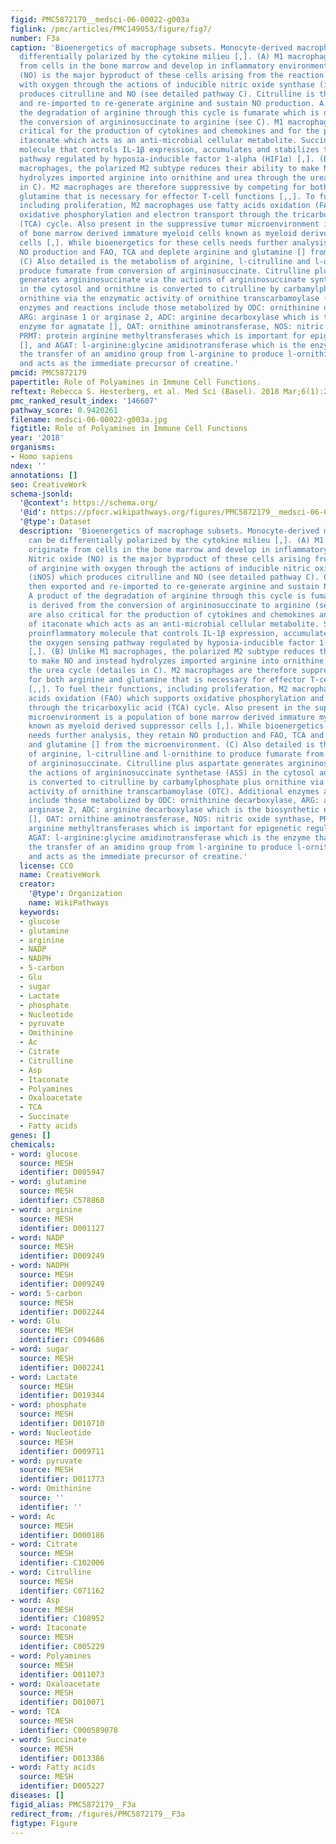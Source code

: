 ```yaml
---
figid: PMC5872179__medsci-06-00022-g003a
figlink: /pmc/articles/PMC149053/figure/fig7/
number: F3a
caption: 'Bioenergetics of macrophage subsets. Monocyte-derived macrophages can be
  differentially polarized by the cytokine milieu [,]. (A) M1 macrophages originate
  from cells in the bone marrow and develop in inflammatory environments. Nitric oxide
  (NO) is the major byproduct of these cells arising from the reaction of arginine
  with oxygen through the actions of inducible nitric oxide synthase (iNOS) which
  produces citrulline and NO (see detailed pathway C). Citrulline is then exported
  and re-imported to re-generate arginine and sustain NO production. A product of
  the degradation of arginine through this cycle is fumarate which is derived from
  the conversion of argininosuccinate to arginine (see C). M1 macrophages are also
  critical for the production of cytokines and chemokines and for the production of
  itaconate which acts as an anti-microbial cellular metabolite. Succinate, a proinflammatory
  molecule that controls IL-1β expression, accumulates and stabilizes the oxygen sensing
  pathway regulated by hyposia-inducible factor 1-alpha (HIF1α) [,]. (B) Unlike M1
  macrophages, the polarized M2 subtype reduces their ability to make NO and instead
  hydrolyzes imported arginine into ornithine and urea through the urea cycle (detailes
  in C). M2 macrophages are therefore suppressive by competing for both arginine and
  glutamine that is necessary for effector T-cell functions [,,]. To fuel their functions,
  including proliferation, M2 macrophages use fatty acids oxidation (FAO) which supports
  oxidative phosphorylation and electron transport through the tricarboxylic acid
  (TCA) cycle. Also present in the suppressive tumor microenvironment is a population
  of bone marrow derived immature myeloid cells known as myeloid derived suppressor
  cells [,]. While bioenergetics for these cells needs further analysis, they retain
  NO production and FAO, TCA and deplete arginine and glutamine [] from the microenvironment.
  (C) Also detailed is the metabolism of arginine, l-citrulline and l-ornithine to
  produce fumarate from conversion of argininosuccinate. Citrulline plus aspartate
  generates argininosuccinate via the actions of argininosuccinate synthetase (ASS)
  in the cytosol and ornithine is converted to citrulline by carbamylphosphate plus
  ornithine via the enzymatic activity of ornithine transcarbamoylase (OTC). Additional
  enzymes and reactions include those metabolized by ODC: ornithinine decarboxylase,
  ARG: arginase 1 or arginase 2, ADC: arginine decarboxylase which is the biosynthetic
  enzyme for agmatate [], OAT: ornithine aminotransferase, NOS: nitric oxide synthase,
  PRMT: protein arginine methyltransferases which is important for epigenetic regulation
  [], and AGAT: l-arginine:glycine amidinotransferase which is the enzyme that catalyzes
  the transfer of an amidino group from l-arginine to produce l-ornithine and guanidinoacetate
  and acts as the immediate precursor of creatine.'
pmcid: PMC5872179
papertitle: Role of Polyamines in Immune Cell Functions.
reftext: Rebecca S. Hesterberg, et al. Med Sci (Basel). 2018 Mar;6(1):22.
pmc_ranked_result_index: '146607'
pathway_score: 0.9420261
filename: medsci-06-00022-g003a.jpg
figtitle: Role of Polyamines in Immune Cell Functions
year: '2018'
organisms:
- Homo sapiens
ndex: ''
annotations: []
seo: CreativeWork
schema-jsonld:
  '@context': https://schema.org/
  '@id': https://pfocr.wikipathways.org/figures/PMC5872179__medsci-06-00022-g003a.html
  '@type': Dataset
  description: 'Bioenergetics of macrophage subsets. Monocyte-derived macrophages
    can be differentially polarized by the cytokine milieu [,]. (A) M1 macrophages
    originate from cells in the bone marrow and develop in inflammatory environments.
    Nitric oxide (NO) is the major byproduct of these cells arising from the reaction
    of arginine with oxygen through the actions of inducible nitric oxide synthase
    (iNOS) which produces citrulline and NO (see detailed pathway C). Citrulline is
    then exported and re-imported to re-generate arginine and sustain NO production.
    A product of the degradation of arginine through this cycle is fumarate which
    is derived from the conversion of argininosuccinate to arginine (see C). M1 macrophages
    are also critical for the production of cytokines and chemokines and for the production
    of itaconate which acts as an anti-microbial cellular metabolite. Succinate, a
    proinflammatory molecule that controls IL-1β expression, accumulates and stabilizes
    the oxygen sensing pathway regulated by hyposia-inducible factor 1-alpha (HIF1α)
    [,]. (B) Unlike M1 macrophages, the polarized M2 subtype reduces their ability
    to make NO and instead hydrolyzes imported arginine into ornithine and urea through
    the urea cycle (detailes in C). M2 macrophages are therefore suppressive by competing
    for both arginine and glutamine that is necessary for effector T-cell functions
    [,,]. To fuel their functions, including proliferation, M2 macrophages use fatty
    acids oxidation (FAO) which supports oxidative phosphorylation and electron transport
    through the tricarboxylic acid (TCA) cycle. Also present in the suppressive tumor
    microenvironment is a population of bone marrow derived immature myeloid cells
    known as myeloid derived suppressor cells [,]. While bioenergetics for these cells
    needs further analysis, they retain NO production and FAO, TCA and deplete arginine
    and glutamine [] from the microenvironment. (C) Also detailed is the metabolism
    of arginine, l-citrulline and l-ornithine to produce fumarate from conversion
    of argininosuccinate. Citrulline plus aspartate generates argininosuccinate via
    the actions of argininosuccinate synthetase (ASS) in the cytosol and ornithine
    is converted to citrulline by carbamylphosphate plus ornithine via the enzymatic
    activity of ornithine transcarbamoylase (OTC). Additional enzymes and reactions
    include those metabolized by ODC: ornithinine decarboxylase, ARG: arginase 1 or
    arginase 2, ADC: arginine decarboxylase which is the biosynthetic enzyme for agmatate
    [], OAT: ornithine aminotransferase, NOS: nitric oxide synthase, PRMT: protein
    arginine methyltransferases which is important for epigenetic regulation [], and
    AGAT: l-arginine:glycine amidinotransferase which is the enzyme that catalyzes
    the transfer of an amidino group from l-arginine to produce l-ornithine and guanidinoacetate
    and acts as the immediate precursor of creatine.'
  license: CC0
  name: CreativeWork
  creator:
    '@type': Organization
    name: WikiPathways
  keywords:
  - glucose
  - glutamine
  - arginine
  - NADP
  - NADPH
  - 5-carbon
  - Glu
  - sugar
  - Lactate
  - phosphate
  - Nucleotide
  - pyruvate
  - Omithinine
  - Ac
  - Citrate
  - Citrulline
  - Asp
  - Itaconate
  - Polyamines
  - Oxaloacetate
  - TCA
  - Succinate
  - Fatty acids
genes: []
chemicals:
- word: glucose
  source: MESH
  identifier: D005947
- word: glutamine
  source: MESH
  identifier: C578860
- word: arginine
  source: MESH
  identifier: D001127
- word: NADP
  source: MESH
  identifier: D009249
- word: NADPH
  source: MESH
  identifier: D009249
- word: 5-carbon
  source: MESH
  identifier: D002244
- word: Glu
  source: MESH
  identifier: C094686
- word: sugar
  source: MESH
  identifier: D002241
- word: Lactate
  source: MESH
  identifier: D019344
- word: phosphate
  source: MESH
  identifier: D010710
- word: Nucleotide
  source: MESH
  identifier: D009711
- word: pyruvate
  source: MESH
  identifier: D011773
- word: Omithinine
  source: ''
  identifier: ''
- word: Ac
  source: MESH
  identifier: D000186
- word: Citrate
  source: MESH
  identifier: C102006
- word: Citrulline
  source: MESH
  identifier: C071162
- word: Asp
  source: MESH
  identifier: C108952
- word: Itaconate
  source: MESH
  identifier: C005229
- word: Polyamines
  source: MESH
  identifier: D011073
- word: Oxaloacetate
  source: MESH
  identifier: D010071
- word: TCA
  source: MESH
  identifier: C000589078
- word: Succinate
  source: MESH
  identifier: D013386
- word: Fatty acids
  source: MESH
  identifier: D005227
diseases: []
figid_alias: PMC5872179__F3a
redirect_from: /figures/PMC5872179__F3a
figtype: Figure
---
```

